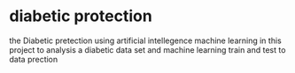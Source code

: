 # diabetic protection
the Diabetic pretection using artificial intellegence machine learning in this project
to analysis a diabetic data set and machine learning train and test to data prection 
